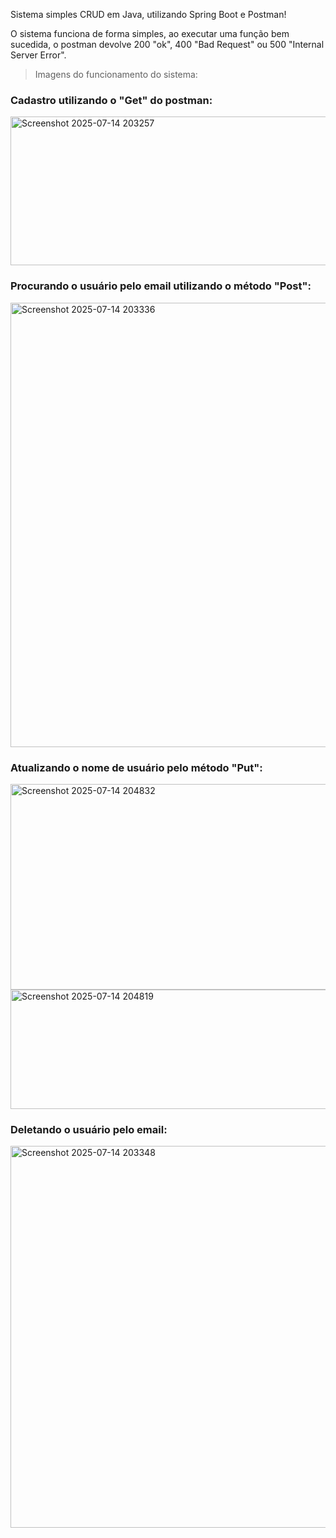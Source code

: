 Sistema simples CRUD em Java, utilizando Spring Boot e Postman!

O sistema funciona de forma simples, ao executar uma função bem sucedida, o postman devolve 200 "ok", 400 "Bad Request" ou 500 "Internal Server Error".

> Imagens do funcionamento do sistema:  

### Cadastro utilizando o "Get" do postman:  
<img width="633" height="238" alt="Screenshot 2025-07-14 203257" src="https://github.com/user-attachments/assets/a2d48772-c329-49e4-9df2-c067d219e400" />


### Procurando o usuário pelo email utilizando o método "Post":  

<img width="1491" height="711" alt="Screenshot 2025-07-14 203336" src="https://github.com/user-attachments/assets/9d5e717d-2baf-4c4d-b67c-db1174bb06ef" />

### Atualizando o nome de usuário pelo método "Put":  
<img width="1484" height="329" alt="Screenshot 2025-07-14 204832" src="https://github.com/user-attachments/assets/c11401a6-e590-4e39-8108-d40be442b52c" />
<img width="1474" height="191" alt="Screenshot 2025-07-14 204819" src="https://github.com/user-attachments/assets/a52bba1d-148d-45da-8168-6d3d7d1a0fb9" />


### Deletando o usuário pelo email:  
<img width="1492" height="611" alt="Screenshot 2025-07-14 203348" src="https://github.com/user-attachments/assets/72f14e5d-d076-480e-b8dd-2da280052aa7" />



